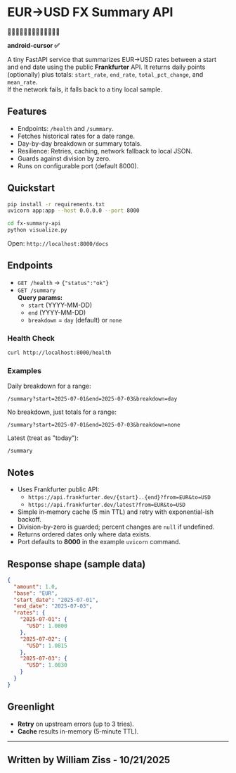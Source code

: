 # EUR→USD FX Summary API

🍍🍍🍍🍍🍍🍍🍍🍍🍍🍍🍍🍍🍍

**android-cursor ✅**

A tiny FastAPI service that summarizes EUR→USD rates between a start and end date using the public **Frankfurter** API.
It returns daily points (optionally) plus totals: `start_rate`, `end_rate`, `total_pct_change`, and `mean_rate`.  
If the network fails, it falls back to a tiny local sample.

## Features
- Endpoints: `/health` and `/summary`.
- Fetches historical rates for a date range.
- Day-by-day breakdown or summary totals.
- Resilience: Retries, caching, network fallback to local JSON.
- Guards against division by zero.
- Runs on configurable port (default 8000).

## Quickstart

```bash
pip install -r requirements.txt
uvicorn app:app --host 0.0.0.0 --port 8000
```

```bash
cd fx-summary-api
python visualize.py
```

Open: `http://localhost:8000/docs`

## Endpoints

- `GET /health` → `{"status":"ok"}`
- `GET /summary`  
  **Query params:**
  - `start` (YYYY-MM-DD)
  - `end` (YYYY-MM-DD)
  - `breakdown` = `day` (default) or `none`

### Health Check
```bash
curl http://localhost:8000/health
```

### Examples

Daily breakdown for a range:
```
/summary?start=2025-07-01&end=2025-07-03&breakdown=day
```

No breakdown, just totals for a range:
```
/summary?start=2025-07-01&end=2025-07-03&breakdown=none
```

Latest (treat as "today"):
```
/summary
```

## Notes

- Uses Frankfurter public API:
  - `https://api.frankfurter.dev/{start}..{end}?from=EUR&to=USD`
  - `https://api.frankfurter.dev/latest?from=EUR&to=USD`
- Simple in‑memory cache (5 min TTL) and retry with exponential-ish backoff.
- Division-by-zero is guarded; percent changes are `null` if undefined.
- Returns ordered dates only where data exists.
- Port defaults to **8000** in the example `uvicorn` command.

## Response shape (sample data)

```json
{
  "amount": 1.0,
  "base": "EUR",
  "start_date": "2025-07-01",
  "end_date": "2025-07-03",
  "rates": {
    "2025-07-01": {
      "USD": 1.0800
    },
    "2025-07-02": {
      "USD": 1.0815
    },
    "2025-07-03": {
      "USD": 1.0830
    }
  }
}
```

## Greenlight
- **Retry** on upstream errors (up to 3 tries).
- **Cache** results in-memory (5‑minute TTL).

---


## Written by William Ziss - 10/21/2025
